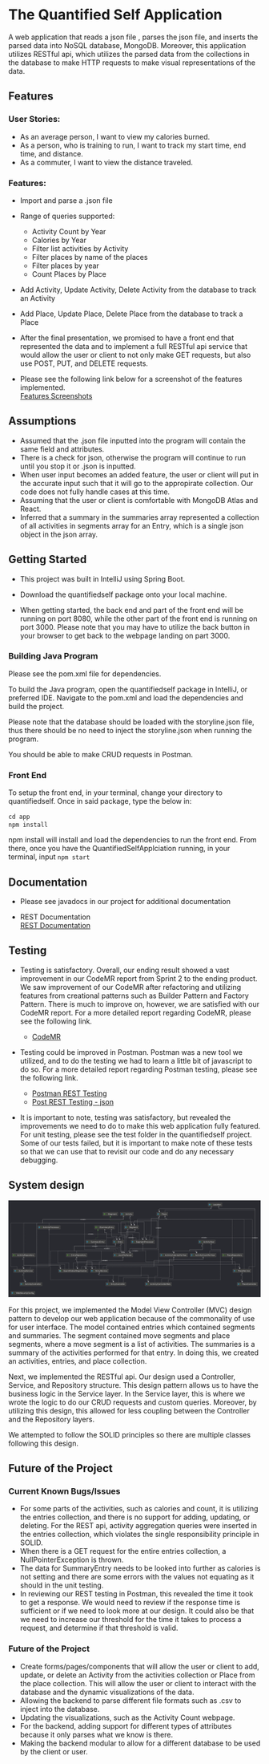 # The Quantified Self Application

A web application that reads a json file , parses the json file, and inserts the parsed data into NoSQL database, MongoDB.  Moreover, this application utilizes RESTful api, which utilizes the parsed data from the collections in the database to make HTTP requests to make visual representations of the data.

## Features

### User Stories:
* As an average person, I want to view my calories burned.
* As a person, who is training to run, I want to track my start time, end time, and distance.
* As a commuter, I want to view the distance traveled.

### Features:
* Import and parse a .json file
* Range of queries supported:
  * Activity Count by Year
  * Calories by Year
  * Filter list activities by Activity
  * Filter places by name of the places
  * Filter places by year
  * Count Places by Place
* Add Activity, Update Activity, Delete Activity from the database to track an Activity
* Add Place, Update Place, Delete Place from the database to track a Place

* After the final presentation, we promised to have a front end that represented the data and to implement a full RESTful api service that would allow the user or client to not only make GET requests, but also use POST, PUT, and DELETE requests.

* Please see the following link below for a screenshot of the features implemented. </br>
[Features Screenshots](https://github.com/tifflastimosa/QuantifiedSelfWebApp/blob/main/Features-Screenshots.pdf)

## Assumptions

* Assumed that the .json file inputted into the program will contain the same field and attributes.
* There is a check for json, otherwise the program will continue to run until you stop it or .json is inputted.
* When user input becomes an added feature, the user or client will put in the accurate input such that it will go to the appropirate collection. Our code does not fully handle cases at this time.
* Assuming that the user or client is comfortable with MongoDB Atlas and React.
* Inferred that a summary in the summaries array represented a collection of all activities in segments array for an Entry, which is a single json object in the json array.

## Getting Started

* This project was built in IntelliJ using Spring Boot.

* Download the quantifiedself package onto your local machine.

* When getting started, the back end and part of the front end will be running on port 8080, while the other part of the front end is running on port 3000.  Please note that you may have to utilize the back button in your browser to get back to the webpage landing on part 3000.

### Building Java Program

Please see the pom.xml file for dependencies. </br>

To build the Java program, open the quantifiedself package in IntelliJ, or preferred IDE.  Navigate to the pom.xml and load the dependencies and build the project. </br>

Please note that the database should be loaded with the storyline.json file, thus there should be no need to inject the storyline.json when running the program. </br>

You should be able to make CRUD requests in Postman. </br>

### Front End

To setup the front end, in your terminal, change your directory to quantifiedself.  Once in said package, type the below in:

```
cd app
npm install
```

npm install will install and load the dependencies to run the front end.  From there, once you have the QuantifiedSelfApplciation running, in your terminal, input ```npm start```


## Documentation

* Please see javadocs in our project for additional documentation </br>

* REST Documentation </br>
[REST Documentation](https://github.com/tifflastimosa/QuantifiedSelfWebApp/blob/main/REST-Documentation.pdf)


## Testing
* Testing is satisfactory.  Overall, our ending result showed a vast improvement in our CodeMR report from Sprint 2 to the ending product.  We saw improvement of our CodeMR after refactoring and utilizing features from creational patterns such as Builder Pattern and Factory Pattern.  There is much to improve on, however, we are satisfied with our CodeMR report. For a more detailed report regarding CodeMR, please see the following link. </br>

  * [CodeMR](https://github.com/tifflastimosa/QuantifiedSelfWebApp/blob/main/CodeMR-Report.pdf)

* Testing could be improved in Postman. Postman was a new tool we utilized, and to do the testing we had to learn a little bit of javascript to do so.  For a more detailed report regarding Postman testing, please see the following link. </br>
  * [Postman REST Testing](https://github.com/tifflastimosa/Portfolio/blob/main/Quantified%20Self%20Web%20Application/Postman-Testing.pdf)</br>
  * [Post REST Testing - json](https://github.com/tifflastimosa/Portfolio/blob/main/Quantified%20Self%20Web%20Application/Quantified%20Self%20API%20test.postman_test_run.json)</br>


* It is important to note, testing was satisfactory, but revealed the improvements we need to do to make this web application fully featured.  For unit testing, please see the test folder in the quantifiedself project.  Some of our tests failed, but it is important to make note of these tests so that we can use that to revisit our code and do any necessary debugging. </br>

## System design
![quantifiedself uml diagram](https://github.com/tifflastimosa/Portfolio/blob/main/Quantified%20Self%20Web%20Application/quantified-self-uml.png)</br>

   For this project, we implemented the Model View Controller (MVC) design pattern to develop our web application because of the commonality of use for user interface. The model contained entries which contained segments and summaries. The segment contained move segments and place segments, where a move segment is a list of activities. The summaries is a summary of the activities performed for that entry.  In doing this, we created an activities, entries, and place collection.  </br>

   Next, we implemented the RESTful api.  Our design used a Controller, Service, and Repository structure.  This design pattern allows us to have the business logic in the Service layer.  In the Service layer, this is where we wrote the logic to do our CRUD requests and custom queries.  Moreover, by utilizing this design, this allowed for less coupling between the Controller and the Repository layers. </br>

   We attempted to follow the SOLID principles so there are multiple classes following this design. </br>

## Future of the Project

### Current Known Bugs/Issues
* For some parts of the activities, such as calories and count, it is utilizing the entries collection, and there is no support for adding, updating, or deleting.  For the REST api, activity aggregation queries were inserted in the entries collection, which violates the single responsibility principle in SOLID.
* When there is a GET request for the entire entries collection, a NullPointerException is thrown.
* The data for SummaryEntry needs to be looked into further as calories is not setting and there are some errors with the values not equating as it should in the unit testing.
* In reviewing our REST testing in Postman, this revealed the time it took to get a response.  We would need to review if the response time is sufficient or if we need to look more at our design.  It could also be that we need to increase our threshold for the time it takes to process a request, and determine if that threshold is valid.

### Future of the Project
* Create forms/pages/components that will allow the user or client to add, update, or delete an Activity from the activities collection or Place from the place collection.  This will allow the user or client to interact with the database and the dynamic visualizations of the data.
* Allowing the backend to parse different file formats such as .csv to inject into the database.
* Updating the visualizations, such as the Activity Count webpage. 
* For the backend, adding support for different types of attributes because it only parses what we know is there.
* Making the backend modular to allow for a different database to be used by the client or user.

